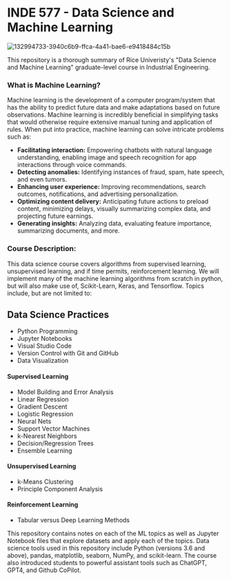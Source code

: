 # INDE 577 - Data Science and Machine Learning

![132994733-3940c6b9-ffca-4a41-bae6-e9418484c15b](https://github.com/gbd2/INDE-577/assets/122506184/82cd0343-0d25-4a52-a983-04f36c858558)

This repository is a thorough summary of Rice Univeristy's "Data Science and Machine Learning" graduate-level course in Industrial Engineering.

### What is Machine Learning?

Machine learning is the development of a computer program/system that has the ability to predict future data and make adaptations based on future observations. Machine learning is incredibly beneficial in simplifying tasks that would otherwise require extensive manual tuning and application of rules. When put into practice, machine learning can solve intricate problems such as:

- **Facilitating interaction:** Empowering chatbots with natural language understanding, enabling image and speech recognition for app interactions through voice commands.
- **Detecting anomalies:** Identifying instances of fraud, spam, hate speech, and even tumors.
- **Enhancing user experience:** Improving recommendations, search outcomes, notifications, and advertising personalization.
- **Optimizing content delivery:** Anticipating future actions to preload content, minimizing delays, visually summarizing complex data, and projecting future earnings.
- **Generating insights:** Analyzing data, evaluating feature importance, summarizing documents, and more.

### Course Description:

This data science course covers algorithms from supervised learning, unsupervised learning, and if time permits, reinforcement learning. We will implement many of the machine learning algorithms from scratch in python, but will also make use of, Scikit-Learn, Keras, and Tensorflow. Topics include, but are not limited to:

## Data Science Practices

- Python Programming
- Jupyter Notebooks
- Visual Studio Code
- Version Control with Git and GitHub
- Data Visualization

#### Supervised Learning

- Model Building and Error Analysis
- Linear Regression
- Gradient Descent
- Logistic Regression
- Neural Nets
- Support Vector Machines
- k-Nearest Neighbors
- Decision/Regression Trees
- Ensemble Learning

#### Unsupervised Learning

- k-Means Clustering
- Principle Component Analysis

#### Reinforcement Learning

- Tabular versus Deep Learning Methods

This repository contains notes on each of the ML topics as well as Jupyter Notebook files that explore datasets and apply each of the topics. Data science tools used in this repository include Python (versions 3.6 and above), pandas, matplotlib, seaborn, NumPy, and scikit-learn. The course also introduced students to powerful assistant tools such as ChatGPT, GPT4, and Github CoPilot.
